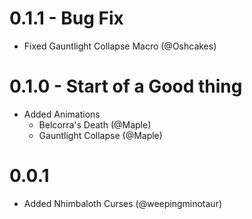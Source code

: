 # 0.1.1 - Bug Fix
- Fixed Gauntlight Collapse Macro (@Oshcakes)
# 0.1.0 - Start of a Good thing
- Added Animations
  - Belcorra's Death (@Maple)
  - Gauntlight Collapse (@Maple)
# 0.0.1
- Added Nhimbaloth Curses (@weepingminotaur)
